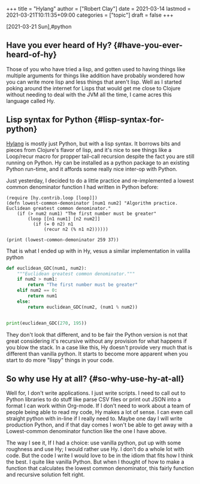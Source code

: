 +++
title = "Hylang"
author = ["Robert Clay"]
date = 2021-03-14
lastmod = 2021-03-21T10:11:35+09:00
categories = ["topic"]
draft = false
+++

<span class="timestamp-wrapper"><span class="timestamp">[2021-03-21 Sun]</span></span>,#python


## Have you ever heard of Hy? {#have-you-ever-heard-of-hy}

Those of you who have tried a lisp, and gotten used to having things like
multiple arguments for things like addition have probably wondered how you can
write more lisp and less things that aren't lisp. Well as I started poking
around the internet for Lisps that would get me close to Clojure without needing
to deal with the JVM all the time, I came acres this language called Hy.


## Lisp syntax for Python {#lisp-syntax-for-python}

[Hylang](<https://docs.hylang.org/en/stable/>) is mostly just Python, but with a
lisp syntax. It borrows bits and pieces from Clojure's flavor of lisp, and it's
nice to see things like a Loop/recur macro for propper tail-call recursion
despite the fact you are still running on Python. Hy can be installed as a
python package to an existing Python run-time, and it affords some really nice
inter-op with Python.

Just yesterday, I decided to do a little practice and re-implemented a lowest
common denominator function I had written in Python before:

<a id="code-snippet--Hy-euc-lcd-tailcall"></a>
```hy
(require [hy.contrib.loop [loop]])
(defn lowest-common-demoninator [num1 num2] "Algorithm practice. Euclidean greatest common denominator."
    (if (> num2 num1) "The first number must be greater"
        (loop [[n1 num1] [n2 num2]]
          (if (= 0 n2) n1
              (recur n2 (% n1 n2))))))

(print (lowest-common-demoninator 259 37))
```

That is what I ended up with in Hy, vesus a similar implementation in valilla
python

<a id="code-snippet--Euclidean-GCD-Python"></a>
```python
def euclidean_GDC(num1, num2):
    """Euclidean greatest common denominator."""
    if num2 > num1:
        return "The first number must be greater"
    elif num2 == 0:
        return num1
    else:
        return euclidean_GDC(num2, (num1 % num2))


print(euclidean_GDC(270, 195))
```

They don't look that different, and to be fair the Python version is not that
great considering it's recursive without any provision for what happens if you
blow the stack. In a case like this, Hy doesn't provide very much that is
different than vanilla python. It starts to become more apparent when you start
to do more "lispy" things in your code.


## So why use Hy at all? {#so-why-use-hy-at-all}

Well for, I don't write applications. I just write scripts. I need to call out
to Python libraries to do stuff like parse CSV files or print out JSON into a
format I can work within Org-mode. If I don't need to work about a team of
people being able to read my code, Hy makes a lot of sense. I can even call
straight python with in-line if I really need to. Maybe one day I will write
production Python, and if that day comes I won't be able to get away with a
Lowest-common denominator function like the one I have above.

The way I see it, If I had a choice: use vanilla python, put up with some
roughness and use Hy; I would rather use Hy. I don't do a whole lot with code.
But the code I write I would love to be in the idiom that fits how I think the
best. I quite like vanilla Python. But when I thought of how to make a function
that calculates the lowest common denominator, this fairly function and
recursive solution felt right.
